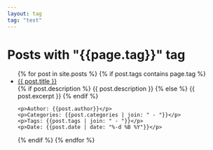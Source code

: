 ```yaml
---
layout: tag
tag: "test"
---
```


<h1>Posts with "{{page.tag}}" tag</h1>
    
<ul>
{% for post in site.posts %}
{% if post.tags contains page.tag %}

<li class="post">
    <a href="{{ post.url }}">{{ post.title }}</a>
    <br>
    {% if post.description %}
    {{ post.description }}
    {% else %}
    {{ post.excerpt }}
    {% endif %}

    <p>Author: {{post.author}}</p>
    <p>Categories: {{post.categories | join: " - "}}</p>
    <p>Tags: {{post.tags | join: " - "}}</p>
    <p>Date: {{post.date | date: "%-d %B %Y"}}</p>
</li>

{% endif %}
{% endfor %}
</ul>